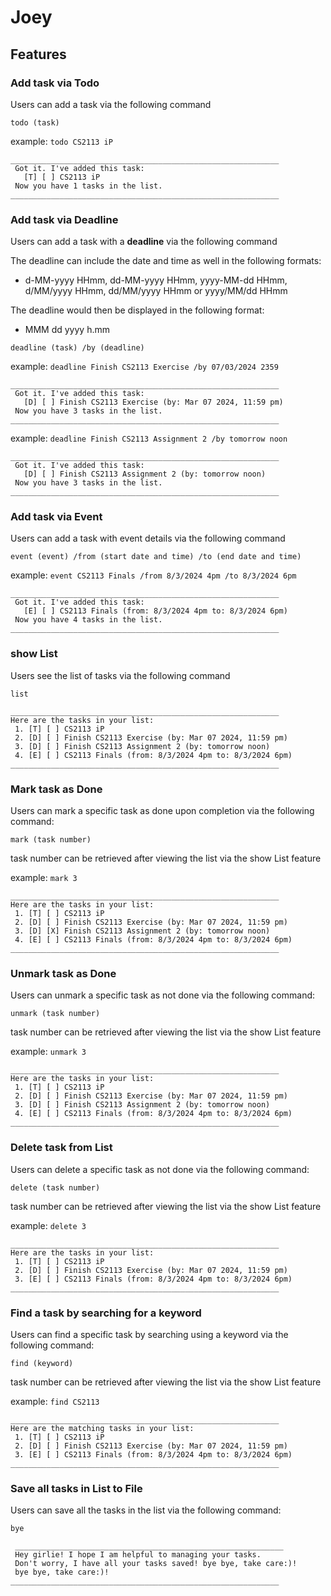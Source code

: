 # Joey

## Features

### Add task via Todo

Users can add a task via the following command

`todo (task)`

example: `todo CS2113 iP`

```
____________________________________________________________
 Got it. I've added this task:
   [T] [ ] CS2113 iP
 Now you have 1 tasks in the list.
____________________________________________________________
```

### Add task via Deadline

Users can add a task with a **deadline** via the following command

The deadline can include the date and time as well in the following formats:

- d-MM-yyyy HHmm, dd-MM-yyyy HHmm, yyyy-MM-dd HHmm, d/MM/yyyy HHmm, dd/MM/yyyy HHmm or yyyy/MM/dd HHmm

The deadline would then be displayed in the following format:

- MMM dd yyyy h.mm

`deadline (task) /by (deadline)`

example: `deadline Finish CS2113 Exercise /by 07/03/2024 2359`

```
____________________________________________________________
 Got it. I've added this task:
   [D] [ ] Finish CS2113 Exercise (by: Mar 07 2024, 11:59 pm)
 Now you have 3 tasks in the list.
____________________________________________________________
```

example: `deadline Finish CS2113 Assignment 2 /by tomorrow noon`

```
____________________________________________________________
 Got it. I've added this task:
   [D] [ ] Finish CS2113 Assignment 2 (by: tomorrow noon)
 Now you have 3 tasks in the list.
____________________________________________________________
```

### Add task via Event

Users can add a task with event details via the following command

`event (event) /from (start date and time) /to (end date and time)`

example: `event CS2113 Finals /from 8/3/2024 4pm /to 8/3/2024 6pm`

```
____________________________________________________________
 Got it. I've added this task:
   [E] [ ] CS2113 Finals (from: 8/3/2024 4pm to: 8/3/2024 6pm)
 Now you have 4 tasks in the list.
____________________________________________________________
```

### show List

Users see the list of tasks via the following command

`list`

```
____________________________________________________________
Here are the tasks in your list:
 1. [T] [ ] CS2113 iP
 2. [D] [ ] Finish CS2113 Exercise (by: Mar 07 2024, 11:59 pm)
 3. [D] [ ] Finish CS2113 Assignment 2 (by: tomorrow noon)
 4. [E] [ ] CS2113 Finals (from: 8/3/2024 4pm to: 8/3/2024 6pm)
____________________________________________________________
```

### Mark task as Done

Users can mark a specific task as done upon completion via the following command:

`mark (task number)`

task number can be retrieved after viewing the list via the show List feature

example: `mark 3`

```
____________________________________________________________
Here are the tasks in your list:
 1. [T] [ ] CS2113 iP
 2. [D] [ ] Finish CS2113 Exercise (by: Mar 07 2024, 11:59 pm)
 3. [D] [X] Finish CS2113 Assignment 2 (by: tomorrow noon)
 4. [E] [ ] CS2113 Finals (from: 8/3/2024 4pm to: 8/3/2024 6pm)
____________________________________________________________
```

### Unmark task as Done

Users can unmark a specific task as not done via the following command:

`unmark (task number)`

task number can be retrieved after viewing the list via the show List feature

example: `unmark 3`

```
____________________________________________________________
Here are the tasks in your list:
 1. [T] [ ] CS2113 iP
 2. [D] [ ] Finish CS2113 Exercise (by: Mar 07 2024, 11:59 pm)
 3. [D] [ ] Finish CS2113 Assignment 2 (by: tomorrow noon)
 4. [E] [ ] CS2113 Finals (from: 8/3/2024 4pm to: 8/3/2024 6pm)
____________________________________________________________
```

### Delete task from List

Users can delete a specific task as not done via the following command:

`delete (task number)`

task number can be retrieved after viewing the list via the show List feature

example: `delete 3`

```
____________________________________________________________
Here are the tasks in your list:
 1. [T] [ ] CS2113 iP
 2. [D] [ ] Finish CS2113 Exercise (by: Mar 07 2024, 11:59 pm)
 3. [E] [ ] CS2113 Finals (from: 8/3/2024 4pm to: 8/3/2024 6pm)
____________________________________________________________
```

### Find a task by searching for a keyword

Users can find a specific task by searching using a keyword via the following command:

`find (keyword)`

task number can be retrieved after viewing the list via the show List feature

example: `find CS2113`

```
____________________________________________________________
Here are the matching tasks in your list:
 1. [T] [ ] CS2113 iP
 2. [D] [ ] Finish CS2113 Exercise (by: Mar 07 2024, 11:59 pm)
 3. [E] [ ] CS2113 Finals (from: 8/3/2024 4pm to: 8/3/2024 6pm)
____________________________________________________________
```

### Save all tasks in List to File

Users can save all the tasks in the list via the following command:

`bye`

```
 ____________________________________________________________
 Hey girlie! I hope I am helpful to managing your tasks.
 Don't worry, I have all your tasks saved! bye bye, take care:)!
 bye bye, take care:)!
____________________________________________________________
```

